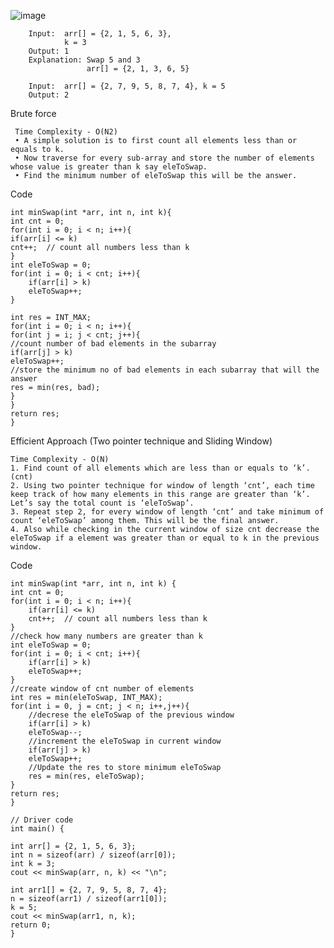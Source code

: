 ![image](https://user-images.githubusercontent.com/66017717/135299274-18b0801b-1a2a-478c-9b2d-d414663e6b1f.png)

        Input:  arr[] = {2, 1, 5, 6, 3}, 
                k = 3
        Output: 1
	    Explanation: Swap 5 and 3    
                     arr[] = {2, 1, 3, 6, 5}

        Input:  arr[] = {2, 7, 9, 5, 8, 7, 4}, k = 5
        Output: 2

  
   Brute force 
   
     Time Complexity - O(N2)
     • A simple solution is to first count all elements less than or equals to k. 
     • Now traverse for every sub-array and store the number of elements whose value is greater than k say eleToSwap. 
     • Find the minimum number of eleToSwap this will be the answer.


   Code

    int minSwap(int *arr, int n, int k){
    int cnt = 0;
    for(int i = 0; i < n; i++){
    if(arr[i] <= k)
    cnt++;  // count all numbers less than k
    }
    int eleToSwap = 0;
    for(int i = 0; i < cnt; i++){
        if(arr[i] > k)
        eleToSwap++;
    }
    
    int res = INT_MAX;
    for(int i = 0; i < n; i++){
    for(int j = i; j < cnt; j++){
    //count number of bad elements in the subarray
    if(arr[j] > k)
    eleToSwap++;
    //store the minimum no of bad elements in each subarray that will the answer
    res = min(res, bad); 
    }
    }
    return res;
    }

   
   
  Efficient Approach (Two pointer technique and Sliding Window)
        
	Time Complexity - O(N)
	1. Find count of all elements which are less than or equals to ‘k’. (cnt)
	2. Using two pointer technique for window of length ‘cnt’, each time keep track of how many elements in this range are greater than ‘k’. Let’s say the total count is ‘eleToSwap’.
	3. Repeat step 2, for every window of length ‘cnt’ and take minimum of count ‘eleToSwap’ among them. This will be the final answer.
	4. Also while checking in the current window of size cnt decrease the eleToSwap if a element was greater than or equal to k in the previous window.

   Code
   
    int minSwap(int *arr, int n, int k) {
    int cnt = 0;
    for(int i = 0; i < n; i++){
        if(arr[i] <= k)
        cnt++;  // count all numbers less than k
    }
    //check how many numbers are greater than k 
    int eleToSwap = 0;
    for(int i = 0; i < cnt; i++){
        if(arr[i] > k)
        eleToSwap++;
    }
    //create window of cnt number of elements
    int res = min(eleToSwap, INT_MAX);
    for(int i = 0, j = cnt; j < n; i++,j++){
        //decrese the eleToSwap of the previous window
        if(arr[i] > k)
        eleToSwap--;
        //increment the eleToSwap in current window
        if(arr[j] > k)
        eleToSwap++;
        //Update the res to store minimum eleToSwap
        res = min(res, eleToSwap);
    }
    return res;
    }

    // Driver code
    int main() {

    int arr[] = {2, 1, 5, 6, 3};
    int n = sizeof(arr) / sizeof(arr[0]);
    int k = 3;
    cout << minSwap(arr, n, k) << "\n";

    int arr1[] = {2, 7, 9, 5, 8, 7, 4};
    n = sizeof(arr1) / sizeof(arr1[0]);
    k = 5;
    cout << minSwap(arr1, n, k);
    return 0;
    }


